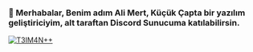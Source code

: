### 👋 Merhabalar, Benim adım Ali Mert, Küçük Çapta bir yazılım geliştiriciyim, alt taraftan Discord Sunucuma katılabilirsin.

[![T3IM4N++](https://img.shields.io/discord/783456542078926860?color=%237289DA&label=T3IM4N&logo=discord&logoColor=white)](https://discord.com/invite/sZV8bBfME8)
